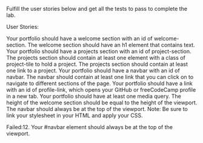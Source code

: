 Fulfill the user stories below and get all the tests to pass to complete the lab.

User Stories:

Your portfolio should have a welcome section with an id of welcome-section.
The welcome section should have an h1 element that contains text.
Your portfolio should have a projects section with an id of project-section.
The projects section should contain at least one element with a class of project-tile to hold a project.
The projects section should contain at least one link to a project.
Your portfolio should have a navbar with an id of navbar.
The navbar should contain at least one link that you can click on to navigate to different sections of the page.
Your portfolio should have a link with an id of profile-link, which opens your GitHub or freeCodeCamp profile in a new tab.
Your portfolio should have at least one media query.
The height of the welcome section should be equal to the height of the viewport.
The navbar should always be at the top of the viewport.
Note: Be sure to link your stylesheet in your HTML and apply your CSS.

Failed:12. Your #navbar element should always be at the top of the viewport.